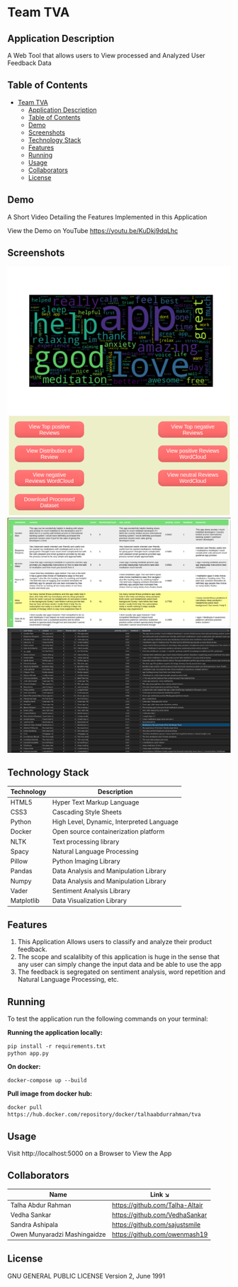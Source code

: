 #  Team TVA

## Application Description

A Web Tool that allows users to View processed and Analyzed User Feedback Data

## Table of Contents

- [Team TVA](#team-tva)
  - [Application Description](#application-description)
  - [Table of Contents](#table-of-contents)
  - [Demo](#demo)
  - [Screenshots](#screenshots)
  - [Technology Stack](#technology-stack)
  - [Features](#features)
  - [Running](#running)
  - [Usage](#usage)
  - [Collaborators](#collaborators)
  - [License](#license)


## Demo

A Short Video Detailing the Features Implemented in this Application

View the Demo on YouTube https://youtu.be/KuDkj9dqLhc

## Screenshots

![alt text](static/screenshots/image1.png "Title")
![alt text](static/screenshots/image2.png "Title")
![alt text](static/screenshots/image3.png "Title")
![alt text](static/screenshots/image4.png "Title")


## Technology Stack

| Technology | Description                               |
|------------|-------------------------------------------|
| HTML5      | Hyper Text Markup Language                |
| CSS3       | Cascading Style Sheets                    |
| Python     | High Level, Dynamic, Interpreted Language |
| Docker     | Open source containerization platform     |
| NLTK       | Text processing library                   |
| Spacy      | Natural Language Processing               |
| Pillow     | Python Imaging Library                    |
| Pandas     | Data Analysis and Manipulation Library    |
| Numpy      | Data Analysis and Manipulation Library    |
| Vader      | Sentiment Analysis Library                |
| Matplotlib | Data Visualization Library                |

## Features

1. This Application Allows users to classify and analyze their product feedback.
2. The scope and scalalibity of this application is huge in the sense that any user can simply change the input data and be able to use the app 
3. The feedback is segregated on sentiment analysis, word repetition and Natural Language Processing, etc.

## Running

To test the application run the following commands on your terminal:

**Running the application locally:**

```
pip install -r requirements.txt
python app.py
```

**On docker:**

```
docker-compose up --build
```
**Pull image from docker hub:**

```
docker pull https://hub.docker.com/repository/docker/talhaabdurrahman/tva
```

## Usage

Visit http://localhost:5000 on a Browser to View the App


## Collaborators


| Name                          | Link ↘️                          |
|-------------------------------|---------------------------------|
| Talha Abdur Rahman            | https://github.com/Talha-Altair |
| Vedha Sankar                  | https://github.com/VedhaSankar  |
| Sandra Ashipala               | https://github.com/sajustsmile  |
| Owen Munyaradzi Mashingaidze  | https://github.com/owenmash19   |


## License

GNU GENERAL PUBLIC LICENSE Version 2, June 1991

